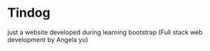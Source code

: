 # Tindog
just a website developed during learning bootstrap (Full stack web development by Angela yu)
